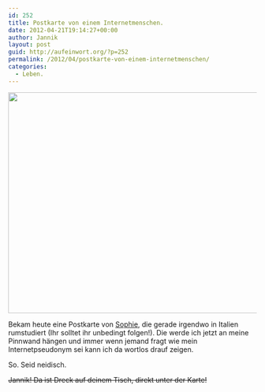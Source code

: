 ```yaml
---
id: 252
title: Postkarte von einem Internetmenschen.
date: 2012-04-21T19:14:27+00:00
author: Jannik
layout: post
guid: http://aufeinwort.org/?p=252
permalink: /2012/04/postkarte-von-einem-internetmenschen/
categories:
  - Leben.
---
```

[<img class="aligncenter size-large wp-image-253" title="P1020884" src="http://res.cloudinary.com/aufeinwort-org/image/upload/h_391,w_696/v1382562360/P1020884_mgqdi3.jpg" alt="" width="800" height="449" />](http://res.cloudinary.com/aufeinwort-org/image/upload/v1382562360/P1020884_mgqdi3.jpg)

Bekam heute eine Postkarte von [Sophie](https://twitter.com/#!/_spohie_), die gerade irgendwo in Italien rumstudiert (Ihr solltet ihr unbedingt folgen!). Die werde ich jetzt an meine Pinnwand hängen und immer wenn jemand fragt wie mein Internetpseudonym sei kann ich da wortlos drauf zeigen.

So. Seid neidisch.

<del>Jannik! Da ist Dreck auf deinem Tisch, direkt unter der Karte!</del>